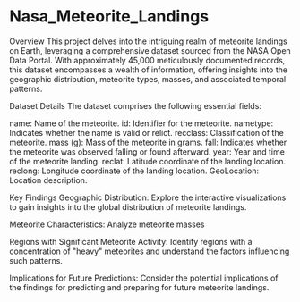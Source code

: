 # Nasa_Meteorite_Landings
Overview
This project delves into the intriguing realm of meteorite landings on Earth, leveraging a comprehensive dataset sourced from the NASA Open Data Portal. With approximately 45,000 meticulously documented records, this dataset encompasses a wealth of information, offering insights into the geographic distribution, meteorite types, masses, and associated temporal patterns.

Dataset Details
The dataset comprises the following essential fields:

name: Name of the meteorite.
id: Identifier for the meteorite.
nametype: Indicates whether the name is valid or relict.
recclass: Classification of the meteorite.
mass (g): Mass of the meteorite in grams.
fall: Indicates whether the meteorite was observed falling or found afterward.
year: Year and time of the meteorite landing.
reclat: Latitude coordinate of the landing location.
reclong: Longitude coordinate of the landing location.
GeoLocation: Location description.

Key Findings
Geographic Distribution: Explore the interactive visualizations to gain insights into the global distribution of meteorite landings.

Meteorite Characteristics: Analyze meteorite masses

Regions with Significant Meteorite Activity: Identify regions with a concentration of "heavy" meteorites and understand the factors influencing such patterns.

Implications for Future Predictions: Consider the potential implications of the findings for predicting and preparing for future meteorite landings.
